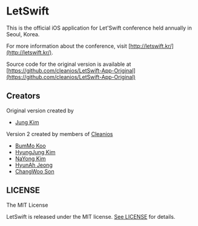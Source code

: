 # LetSwift

This is the official iOS application for Let'Swift conference held annually in Seoul, Korea.

For more information about the conference, visit [http://letswift.kr/](http://letswift.kr/).

Source code for the original version is available at [https://github.com/cleanios/LetSwift-App-Original](https://github.com/cleanios/LetSwift-App-Original)

## Creators

Original version created by
* [Jung Kim](https://github.com/godrm)

Version 2 created by members of [Cleanios](https://github.com/cleanios)
* [BumMo Koo](https://github.com/gbmksquare)
* [HyungJung Kim](https://github.com/clsoft)
* [NaYong Kim](https://github.com/yoee)
* [HyunAh Jeong](https://github.com/hyunable)
* [ChangWoo Son](https://github.com/kor45cw)

## LICENSE

The MIT License

LetSwift is released under the MIT license. [See LICENSE](https://github.com/cleanios/LetSwift/blob/master/LICENSE) for details.